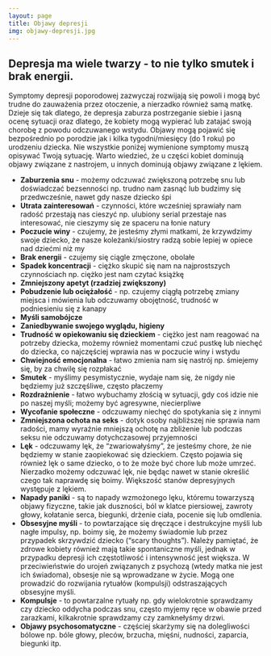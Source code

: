 ```yaml
---
layout: page
title: Objawy depresji
img: objawy-depresji.jpg
---
```

## Depresja ma wiele twarzy - to nie tylko smutek i brak energii.
Symptomy depresji poporodowej zazwyczaj rozwijają się powoli i mogą być trudne do zauważenia przez otoczenie, a nierzadko również samą matkę. Dzieje się tak dlatego, że depresja zaburza postrzeganie siebie i jasną ocenę sytuacji oraz dlatego, że kobiety mogą wypierać lub zatajać swoją chorobę z powodu odczuwanego wstydu.
Objawy mogą pojawić się bezpośrednio po porodzie jak i kilka tygodni/miesięcy (do 1 roku) po urodzeniu dziecka. Nie wszystkie poniżej wymienione symptomy muszą opisywać Twoją sytuację. Warto wiedzieć, że u części kobiet dominują objawy związane z nastrojem, u innych dominują objawy związane z lękiem. 

- **Zaburzenia snu** -  możemy odczuwać zwiększoną potrzebę snu lub doświadczać bezsenności np. trudno nam zasnąć lub budzimy się przedwcześnie, nawet gdy nasze dziecko śpi
- **Utrata zainteresowań** - czynności, które wcześniej sprawiały nam radość przestają nas cieszyć np. ulubiony serial przestaje nas interesować, nie cieszymy się ze spaceru na łonie natury
- **Poczucie winy** - czujemy, że jesteśmy złymi matkami, że krzywdzimy swoje dziecko, że nasze koleżanki/siostry radzą sobie lepiej w opiece nad dziećmi niż my
- **Brak energii** - czujemy się ciągle zmęczone, obolałe
- **Spadek koncentracji** - ciężko skupić się nam na najprostszych czynnościach np. ciężko jest nam czytać książkę
- **Zmniejszony apetyt (rzadziej zwiększony)**
- **Pobudzenie lub ociężałość** - np. czujemy ciągłą potrzebę zmiany miejsca i mówienia lub odczuwamy obojętność, trudność w podniesieniu się z kanapy
- **Myśli samobójcze** 
- **Zaniedbywanie swojego wyglądu, higieny**
- **Trudność w opiekowaniu się dzieckiem** - ciężko jest nam reagować na potrzeby dziecka, możemy również momentami czuć pustkę lub niechęć do dziecka, co najczęściej wprawia nas w poczucie winy i wstydu
- **Chwiejność emocjonalna** - łatwo zmienia nam się nastrój np. śmiejemy się, by za chwilę się rozpłakać
- **Smutek** - myślimy pesymistycznie, wydaje nam się, że nigdy nie będziemy już szczęśliwe, często płaczemy
- **Rozdrażnienie** - łatwo wybuchamy złością w sytuacji, gdy coś idzie nie po naszej myśli; możemy być agresywne, niecierpliwe
- **Wycofanie społeczne** - odczuwamy niechęć do spotykania się z innymi
- **Zmniejszona ochota na seks** - dotyk osoby najbliższej nie sprawia nam radości, mamy wyraźnie mniejszą ochotę na zbliżenie lub podczas seksu nie odczuwamy dotychczasowej przyjemności 
- **Lęk** - odczuwamy lęk, że “zwariowałyśmy”, że jesteśmy chore, że nie będziemy w stanie zaopiekować się dzieckiem. Często pojawia się również lęk o same dziecko, o to że może być chore lub może umrzeć. Nierzadko możemy odczuwać lęk, nie będąc nawet w stanie określić czego tak naprawdę się boimy. Większość stanów depresyjnych występuje z lękiem.
- **Napady paniki** - są to napady wzmożonego lęku, któremu towarzyszą objawy fizyczne, takie jak duszności, ból w klatce piersiowej, zawroty głowy, kołatanie serca, biegunki, drżenie ciała, pocenie się lub omdlenia.
- **Obsesyjne myśli** - to powtarzające się dręczące i destrukcyjne myśli lub nagłe impulsy, np. boimy się, że możemy świadomie lub przez przypadek skrzywdzić dziecko (“scary thoughts”). Należy pamiętać, że zdrowe kobiety również mają takie spontaniczne myśli, jednak w przypadku depresji ich częstotliwość i intensywność jest większa. W przeciwieństwie do urojeń związanych z psychozą (wtedy matka nie jest ich świadoma), obsesje nie są wprowadzane w życie. Mogą one prowadzić do rozwijania rytuałów (kompulsji) odstraszających obsesyjne myśli.
- **Kompulsje** - to powtarzalne rytuały np. gdy wielokrotnie sprawdzamy czy dziecko oddycha podczas snu, często myjemy ręce w obawie przed zarazkami, kilkakrotnie sprawdzamy czy zamknełyśmy drzwi.
- **Objawy psychosomatyczne** - częściej skarżymy się na dolegliwości bólowe np. bóle głowy, pleców, brzucha, mięśni, nudności, zaparcia, biegunki itp. 
